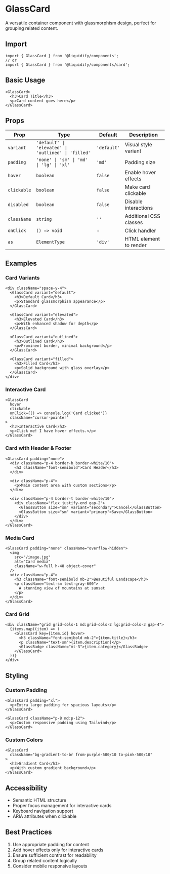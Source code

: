 # GlassCard

A versatile container component with glassmorphism design, perfect for grouping related content.

## Import

```tsx
import { GlassCard } from '@liquidify/components';
// or
import { GlassCard } from '@liquidify/components/card';
```

## Basic Usage

```tsx
<GlassCard>
  <h3>Card Title</h3>
  <p>Card content goes here</p>
</GlassCard>
```

## Props

| Prop | Type | Default | Description |
|------|------|---------|-------------|
| `variant` | `'default' \| 'elevated' \| 'outlined' \| 'filled'` | `'default'` | Visual style variant |
| `padding` | `'none' \| 'sm' \| 'md' \| 'lg' \| 'xl'` | `'md'` | Padding size |
| `hover` | `boolean` | `false` | Enable hover effects |
| `clickable` | `boolean` | `false` | Make card clickable |
| `disabled` | `boolean` | `false` | Disable interactions |
| `className` | `string` | `''` | Additional CSS classes |
| `onClick` | `() => void` | - | Click handler |
| `as` | `ElementType` | `'div'` | HTML element to render |

## Examples

### Card Variants

```tsx
<div className="space-y-4">
  <GlassCard variant="default">
    <h3>Default Card</h3>
    <p>Standard glassmorphism appearance</p>
  </GlassCard>

  <GlassCard variant="elevated">
    <h3>Elevated Card</h3>
    <p>With enhanced shadow for depth</p>
  </GlassCard>

  <GlassCard variant="outlined">
    <h3>Outlined Card</h3>
    <p>Prominent border, minimal background</p>
  </GlassCard>

  <GlassCard variant="filled">
    <h3>Filled Card</h3>
    <p>Solid background with glass overlay</p>
  </GlassCard>
</div>
```

### Interactive Card

```tsx
<GlassCard
  hover
  clickable
  onClick={() => console.log('Card clicked')}
  className="cursor-pointer"
>
  <h3>Interactive Card</h3>
  <p>Click me! I have hover effects.</p>
</GlassCard>
```

### Card with Header & Footer

```tsx
<GlassCard padding="none">
  <div className="p-4 border-b border-white/10">
    <h3 className="font-semibold">Card Header</h3>
  </div>
  
  <div className="p-4">
    <p>Main content area with custom sections</p>
  </div>
  
  <div className="p-4 border-t border-white/10">
    <div className="flex justify-end gap-2">
      <GlassButton size="sm" variant="secondary">Cancel</GlassButton>
      <GlassButton size="sm" variant="primary">Save</GlassButton>
    </div>
  </div>
</GlassCard>
```

### Media Card

```tsx
<GlassCard padding="none" className="overflow-hidden">
  <img 
    src="/image.jpg" 
    alt="Card media"
    className="w-full h-48 object-cover"
  />
  <div className="p-4">
    <h3 className="font-semibold mb-2">Beautiful Landscape</h3>
    <p className="text-sm text-gray-600">
      A stunning view of mountains at sunset
    </p>
  </div>
</GlassCard>
```

### Card Grid

```tsx
<div className="grid grid-cols-1 md:grid-cols-2 lg:grid-cols-3 gap-4">
  {items.map((item) => (
    <GlassCard key={item.id} hover>
      <h3 className="font-semibold mb-2">{item.title}</h3>
      <p className="text-sm">{item.description}</p>
      <GlassBadge className="mt-3">{item.category}</GlassBadge>
    </GlassCard>
  ))}
</div>
```

## Styling

### Custom Padding

```tsx
<GlassCard padding="xl">
  <p>Extra large padding for spacious layouts</p>
</GlassCard>

<GlassCard className="p-8 md:p-12">
  <p>Custom responsive padding using Tailwind</p>
</GlassCard>
```

### Custom Colors

```tsx
<GlassCard 
  className="bg-gradient-to-br from-purple-500/10 to-pink-500/10"
>
  <h3>Gradient Card</h3>
  <p>With custom gradient background</p>
</GlassCard>
```

## Accessibility

- Semantic HTML structure
- Proper focus management for interactive cards
- Keyboard navigation support
- ARIA attributes when clickable

## Best Practices

1. Use appropriate padding for content
2. Add hover effects only for interactive cards
3. Ensure sufficient contrast for readability
4. Group related content logically
5. Consider mobile responsive layouts